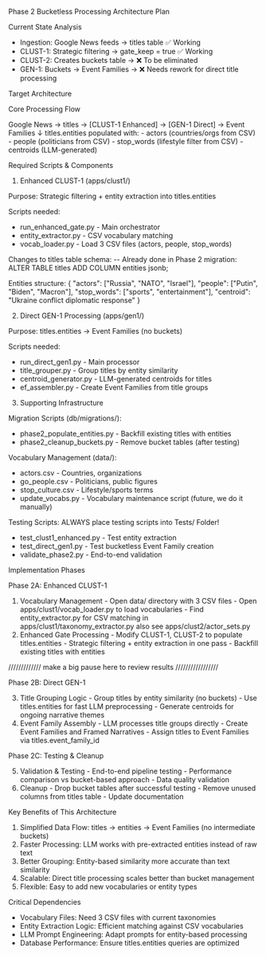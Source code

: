  Phase 2 Bucketless Processing Architecture Plan

  Current State Analysis

  - Ingestion: Google News feeds → titles table ✅ Working
  - CLUST-1: Strategic filtering → gate_keep = true ✅ Working
  - CLUST-2: Creates buckets table → ❌ To be eliminated
  - GEN-1: Buckets → Event Families → ❌ Needs rework for direct title processing

  Target Architecture

  Core Processing Flow

  Google News → titles → [CLUST-1 Enhanced] → [GEN-1 Direct] → Event Families
                  ↓
          titles.entities populated with:
          - actors (countries/orgs from CSV)
          - people (politicians from CSV)
          - stop_words (lifestyle filter from CSV)
          - centroids (LLM-generated)

  Required Scripts & Components

  1. Enhanced CLUST-1 (apps/clust1/)

  Purpose: Strategic filtering + entity extraction into titles.entities

  Scripts needed:
  - run_enhanced_gate.py - Main orchestrator
  - entity_extractor.py - CSV vocabulary matching
  - vocab_loader.py - Load 3 CSV files (actors, people, stop_words)

  Changes to titles table schema:
  -- Already done in Phase 2 migration:
  ALTER TABLE titles ADD COLUMN entities jsonb;

  Entities structure:
  {
    "actors": ["Russia", "NATO", "Israel"],
    "people": ["Putin", "Biden", "Macron"],
    "stop_words": ["sports", "entertainment"],
    "centroid": "Ukraine conflict diplomatic response"
  }

  2. Direct GEN-1 Processing (apps/gen1/)

  Purpose: titles.entities → Event Families (no buckets)

  Scripts needed:
  - run_direct_gen1.py - Main processor
  - title_grouper.py - Group titles by entity similarity
  - centroid_generator.py - LLM-generated centroids for titles
  - ef_assembler.py - Create Event Families from title groups

  3. Supporting Infrastructure

  Migration Scripts (db/migrations/):
  - phase2_populate_entities.py - Backfill existing titles with entities
  - phase2_cleanup_buckets.py - Remove bucket tables (after testing)

  Vocabulary Management (data/):
  - actors.csv - Countries, organizations
  - go_people.csv - Politicians, public figures
  - stop_culture.csv - Lifestyle/sports terms
  - update_vocabs.py - Vocabulary maintenance script (future, we do it manually)

  Testing Scripts:
  ALWAYS place testing scripts into Tests/ Folder!
  - test_clust1_enhanced.py - Test entity extraction
  - test_direct_gen1.py - Test bucketless Event Family creation
  - validate_phase2.py - End-to-end validation

  Implementation Phases

  Phase 2A: Enhanced CLUST-1

  1. Vocabulary Management
    - Open data/ directory with 3 CSV files
    - Open apps/clust1/vocab_loader.py to load vocabularies
    - Find entity_extractor.py for CSV matching in apps/clust1/taxonomy_extractor.py also see apps/clust2/actor_sets.py
  2. Enhanced Gate Processing
    - Modify CLUST-1, CLUST-2 to populate titles.entities
    - Strategic filtering + entity extraction in one pass
    - Backfill existing titles with entities

///////////// make a big pause here to review results /////////////////

  Phase 2B: Direct GEN-1

  3. Title Grouping Logic
    - Group titles by entity similarity (no buckets)
    - Use titles.entities for fast LLM preprocessing
    - Generate centroids for ongoing narrative themes
  4. Event Family Assembly
    - LLM processes title groups directly
    - Create Event Families and Framed Narratives
    - Assign titles to Event Families via titles.event_family_id

  Phase 2C: Testing & Cleanup

  5. Validation & Testing
    - End-to-end pipeline testing
    - Performance comparison vs bucket-based approach
    - Data quality validation
  6. Cleanup
    - Drop bucket tables after successful testing
    - Remove unused columns from titles table
    - Update documentation

  Key Benefits of This Architecture

  1. Simplified Data Flow: titles → entities → Event Families (no intermediate buckets)
  2. Faster Processing: LLM works with pre-extracted entities instead of raw text
  3. Better Grouping: Entity-based similarity more accurate than text similarity
  4. Scalable: Direct title processing scales better than bucket management
  5. Flexible: Easy to add new vocabularies or entity types

  Critical Dependencies

  - Vocabulary Files: Need 3 CSV files with current taxonomies
  - Entity Extraction Logic: Efficient matching against CSV vocabularies
  - LLM Prompt Engineering: Adapt prompts for entity-based processing
  - Database Performance: Ensure titles.entities queries are optimized